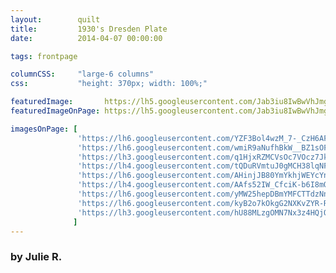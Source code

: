 ```yaml
---
layout:        quilt
title:         1930's Dresden Plate
date:          2014-04-07 00:00:00

tags: frontpage

columnCSS:     "large-6 columns"
css:           "height: 370px; width: 100%;"

featuredImage:       https://lh5.googleusercontent.com/Jab3iu8IwBwVhJmg4w2iH8EwtPs3OW1m2O6-tmdtbjU=w470
featuredImageOnPage: https://lh5.googleusercontent.com/Jab3iu8IwBwVhJmg4w2iH8EwtPs3OW1m2O6-tmdtbjU=w1000

imagesOnPage: [
               'https://lh6.googleusercontent.com/YZF3Bol4wzM_7-_CzH6AFSgamFqpFXlsU_K0rbAtuAQ=w303',
               'https://lh6.googleusercontent.com/wmiR9aNufhBkW__BZ1sOFaCloDjmG7KM5iJD7sAGhw0=w303',
               'https://lh3.googleusercontent.com/q1HjxRZMCVsOc7VOcz7JkTS6rjl728I7w-yWc0IO1U8=w303',
               'https://lh4.googleusercontent.com/tQDuRVmtuJ0gMCH38lqNFAwphqVm1VLdwS1fF2iLmgg=w303',
               'https://lh6.googleusercontent.com/AHinjJB80YmYkhjWEYcYnTG-h1IUbMzjwP62Ft1dqiw=w303',
               'https://lh4.googleusercontent.com/AAfs52IW_CfciK-b6I8mQsFAFeyCNgC5Nz8itll37kY=w303',
               'https://lh6.googleusercontent.com/yMW25hepDBmYMFCTTdzNnZ071mzgdX2vS2bNpeyc1bg=w303',
               'https://lh6.googleusercontent.com/kyB2o7kOkgG2NXKvZYR-R3-244wXf79Tfvsh57uIMHY=w303',
               'https://lh3.googleusercontent.com/hU88MLzgOMN7Nx3z4HQjOx-Ix7E-pBhGOLVKDEDQ9uc=w303'
              ]
---
```


### by Julie R.

